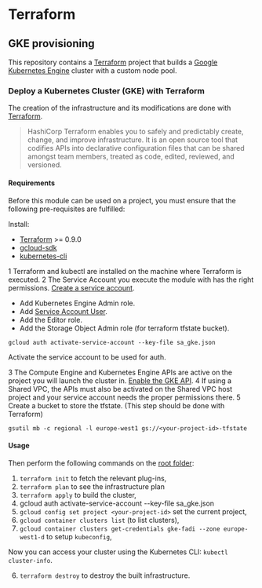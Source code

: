 # Terraform 

## GKE provisioning

This repository contains a [Terraform](https://terraform.io) project that builds a [Google Kubernetes Engine](https://cloud.google.com/kubernetes-engine/) cluster with a custom node pool.

### Deploy a Kubernetes Cluster (GKE) with Terraform

The creation of the infrastructure and its modifications are done with [Terraform](https://www.terraform.io/).

> HashiCorp Terraform enables you to safely and predictably create, change, and improve infrastructure. It is an open source tool that codifies APIs into declarative configuration files that can be shared amongst team members, treated as code, edited, reviewed, and versioned. 

#### Requirements

Before this module can be used on a project, you must ensure that the following pre-requisites are fulfilled:

Install:
* [Terraform](https://terraform.io) >= 0.9.0
* [gcloud-sdk](https://cloud.google.com/sdk/docs/)
* [kubernetes-cli](https://kubernetes.io/docs/tasks/tools/install-kubectl/)

1 Terraform and kubectl are installed on the machine where Terraform is executed.
2 The Service Account you execute the module with has the right permissions. [Create a service account](https://console.developers.google.com/iam-admin/serviceaccounts).

* Add Kubernetes Engine Admin role.
* Add [Service Account User](https://cloud.google.com/kubernetes-engine/docs/how-to/iam#service_account_user).
* Add the Editor role.
* Add the Storage Object Admin role (for terraform tfstate bucket).

```
gcloud auth activate-service-account --key-file sa_gke.json
```

Activate the service account to be used for auth.

3 The Compute Engine and Kubernetes Engine APIs are active on the project you will launch the cluster in. [Enable the GKE API](https://console.developers.google.com/apis/).
4 If using a Shared VPC, the APIs must also be activated on the Shared VPC host project and your service account needs the proper permissions there.
5 Create a bucket to store the tfstate. (This step should be done with Terraform)

```
gsutil mb -c regional -l europe-west1 gs://<your-project-id>-tfstate
```

#### Usage

Then perform the following commands on the [root folder](/terraform):

1. `terraform init` to fetch the relevant plug-ins,
2. `terraform plan` to see the infrastructure plan
2. `terraform apply` to build the cluster,
3. gcloud auth activate-service-account --key-file sa_gke.json
3. `gcloud config set project <your-project-id>` set the current project,
4. `gcloud container clusters list` (to list clusters),
5. `gcloud container clusters get-credentials gke-fadi --zone europe-west1-d` to setup `kubeconfig`,

Now you can access your cluster using the Kubernetes CLI: `kubectl cluster-info`.

6. `terraform destroy` to destroy the built infrastructure.
